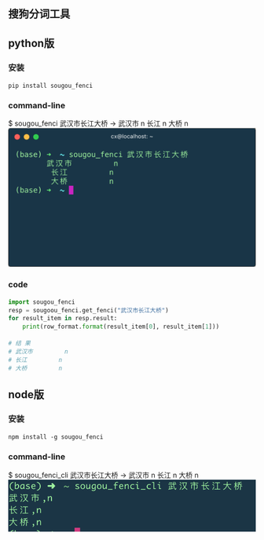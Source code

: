 ## 搜狗分词工具
## python版
### 安装
`pip install sougou_fenci`

### command-line
$ sougou_fenci 武汉市长江大桥
-> 
武汉市 n
长江 n
大桥 n
![commandline](./screenshot/screen1.png?raw=true "commandline")

### code
``` python
import sougou_fenci
resp = sougoou_fenci.get_fenci("武汉市长江大桥")
for result_item in resp.result:
    print(row_format.format(result_item[0], result_item[1]))

# 结 果
# 武汉市         n
# 长江         n
# 大桥         n
```

## node版
### 安装
`npm install -g sougou_fenci`

### command-line
$ sougou_fenci_cli 武汉市长江大桥
-> 
武汉市 n
长江 n
大桥 n
![commandline](./screenshot/screen2.png?raw=true "commandline")